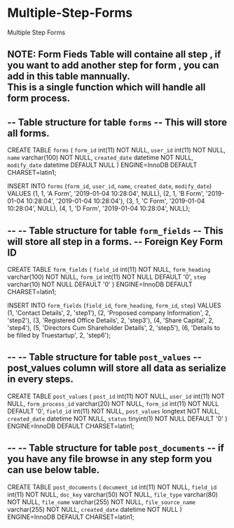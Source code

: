 # Multiple-Step-Forms
Multiple Step Forms

NOTE: Form Fieds Table will containe all step , if you want to add another step for form , you can add in this table mannually.  
This is a single function which will handle all form process.
--
-- Table structure for table `forms`
-- This will store all forms.
--
CREATE TABLE `forms` (
  `form_id` int(11) NOT NULL,
  `user_id` int(11) NOT NULL,
  `name` varchar(100) NOT NULL,
  `created_date` datetime NOT NULL,
  `modify_date` datetime DEFAULT NULL
) ENGINE=InnoDB DEFAULT CHARSET=latin1;

INSERT INTO `forms` (`form_id`, `user_id`, `name`, `created_date`, `modify_date`) VALUES
(1, 1, 'A Form', '2019-01-04 10:28:04', NULL),
(2, 1, 'B Form', '2019-01-04 10:28:04', '2019-01-04 10:28:04'),
(3, 1, 'C Form', '2019-01-04 10:28:04', NULL),
(4, 1, 'D Form', '2019-01-04 10:28:04', NULL);

--
-- Table structure for table `form_fields`
-- This will store all step in a forms.
--  Foreign Key Form ID
--
CREATE TABLE `form_fields` (
  `field_id` int(11) NOT NULL,
  `form_heading` varchar(100) NOT NULL,
  `form_id` int(11) NOT NULL DEFAULT '0',
  `step` varchar(10) NOT NULL DEFAULT '0'
) ENGINE=InnoDB DEFAULT CHARSET=latin1;

INSERT INTO `form_fields` (`field_id`, `form_heading`, `form_id`, `step`) VALUES
(1, 'Contact Details', 2, 'step1'),
(2, 'Proposed company Information', 2, 'step2'),
(3, 'Registered Office Details', 2, 'step3'),
(4, 'Share Capital', 2, 'step4'),
(5, 'Directors Cum Shareholder Details', 2, 'step5'),
(6, 'Details to be filled by Truestartup', 2, 'step6');

--
-- Table structure for table `post_values`
--  post_values column will store all data as serialize in every steps.
--

CREATE TABLE `post_values` (
  `post_id` int(11) NOT NULL,
  `user_id` int(11) NOT NULL,
  `form_process_id` varchar(20) NOT NULL,
  `form_id` int(11) NOT NULL DEFAULT '0',
  `field_id` int(11) NOT NULL,
  `post_values` longtext NOT NULL,
  `created_date` datetime NOT NULL,
  `status` tinyint(1) NOT NULL DEFAULT '0'
) ENGINE=InnoDB DEFAULT CHARSET=latin1;

--
-- Table structure for table `post_documents`
--  if you have any file browse in any step form you can use below table.
--

CREATE TABLE `post_documents` (
  `document_id` int(11) NOT NULL,
  `field_id` int(11) NOT NULL,
  `doc_key` varchar(50) NOT NULL,
  `file_type` varchar(80) NOT NULL,
  `file_name` varchar(255) NOT NULL,
  `file_source_name` varchar(255) NOT NULL,
  `created_date` datetime NOT NULL
) ENGINE=InnoDB DEFAULT CHARSET=latin1;

